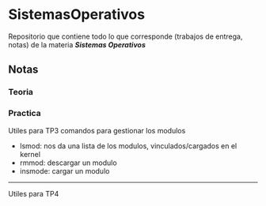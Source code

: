 # SistemasOperativos

Repositorio que contiene todo lo que corresponde (trabajos de entrega, notas) de la materia ***Sistemas Operativos***

## Notas

### Teoria 

### Practica 

Utiles para TP3
comandos para gestionar los modulos

- lsmod: nos da una lista de los modulos, vinculados/cargados en el kernel
- rmmod: descargar un modulo
- insmode: cargar un modulo

-----------------------------------------------------------------

Utiles para TP4
